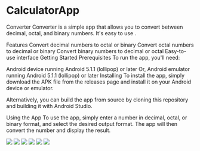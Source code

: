 # CalculatorApp
Converter
Converter is a simple app that allows you to convert between decimal, octal, and binary numbers. It's easy to use .

Features
Convert decimal numbers to octal or binary
Convert octal numbers to decimal or binary
Convert binary numbers to decimal or octal
Easy-to-use interface
Getting Started
Prerequisites
To run the app, you'll need:

Android device running Android  5.1.1 (lollipop) or later
Or, Android emulator running Android 5.1.1 (lollipop) or later
Installing
To install the app, simply download the APK file from the releases page and install it on your Android device or emulator.

Alternatively, you can build the app from source by cloning this repository and building it with Android Studio.

Using the App
To use the app, simply enter a number in decimal, octal, or binary format, and select the desired output format. The app will then convert the number and display the result.

<img src="Screenshot 2023-03-12 050825.png"/>
<img src="Screenshot 2023-03-12 181031.png"/>
<img src="Screenshot 2023-03-12 181056.png"/>
<img src="Screenshot 2023-03-12 181132.png"/>
<img src="Screenshot 2023-03-12 181151.png"/>
<img src="Screenshot 2023-03-12 181224.png"/>
